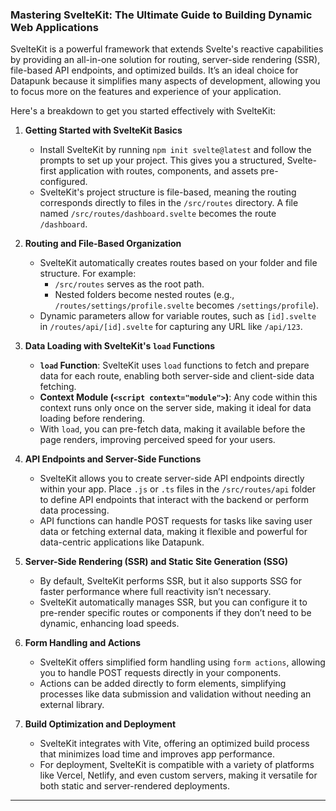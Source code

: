 ### Mastering SvelteKit: The Ultimate Guide to Building Dynamic Web Applications

SvelteKit is a powerful framework that extends Svelte's reactive capabilities by providing an all-in-one solution for routing, server-side rendering (SSR), file-based API endpoints, and optimized builds. It’s an ideal choice for Datapunk because it simplifies many aspects of development, allowing you to focus more on the features and experience of your application.

Here's a breakdown to get you started effectively with SvelteKit:

1. **Getting Started with SvelteKit Basics**
   - Install SvelteKit by running `npm init svelte@latest` and follow the prompts to set up your project. This gives you a structured, Svelte-first application with routes, components, and assets pre-configured.
   - SvelteKit's project structure is file-based, meaning the routing corresponds directly to files in the `/src/routes` directory. A file named `/src/routes/dashboard.svelte` becomes the route `/dashboard`.

2. **Routing and File-Based Organization**
   - SvelteKit automatically creates routes based on your folder and file structure. For example:
      - `/src/routes` serves as the root path.
      - Nested folders become nested routes (e.g., `/routes/settings/profile.svelte` becomes `/settings/profile`).
   - Dynamic parameters allow for variable routes, such as `[id].svelte` in `/routes/api/[id].svelte` for capturing any URL like `/api/123`.

3. **Data Loading with SvelteKit's `load` Functions**
   - **`load` Function**: SvelteKit uses `load` functions to fetch and prepare data for each route, enabling both server-side and client-side data fetching.
   - **Context Module (`<script context="module">`)**: Any code within this context runs only once on the server side, making it ideal for data loading before rendering.
   - With `load`, you can pre-fetch data, making it available before the page renders, improving perceived speed for your users.

4. **API Endpoints and Server-Side Functions**
   - SvelteKit allows you to create server-side API endpoints directly within your app. Place `.js` or `.ts` files in the `/src/routes/api` folder to define API endpoints that interact with the backend or perform data processing.
   - API functions can handle POST requests for tasks like saving user data or fetching external data, making it flexible and powerful for data-centric applications like Datapunk.

5. **Server-Side Rendering (SSR) and Static Site Generation (SSG)**
   - By default, SvelteKit performs SSR, but it also supports SSG for faster performance where full reactivity isn’t necessary.
   - SvelteKit automatically manages SSR, but you can configure it to pre-render specific routes or components if they don’t need to be dynamic, enhancing load speeds.

6. **Form Handling and Actions**
   - SvelteKit offers simplified form handling using `form actions`, allowing you to handle POST requests directly in your components.
   - Actions can be added directly to form elements, simplifying processes like data submission and validation without needing an external library.

7. **Build Optimization and Deployment**
   - SvelteKit integrates with Vite, offering an optimized build process that minimizes load time and improves app performance.
   - For deployment, SvelteKit is compatible with a variety of platforms like Vercel, Netlify, and even custom servers, making it versatile for both static and server-rendered deployments.

---

